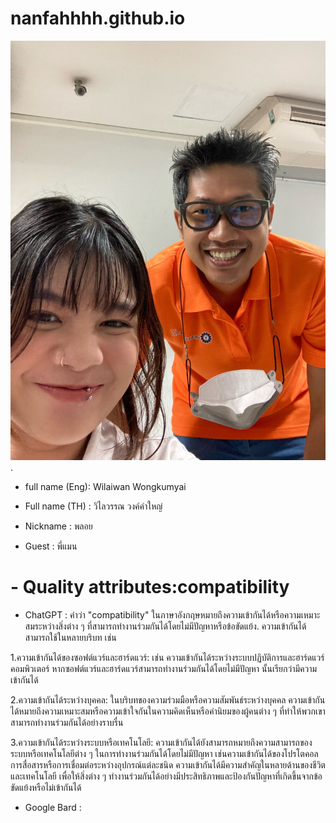 # nanfahhhh.github.io

![alt text for screen readers](/S__54886406.jpg "Text to show on mouseover").
- full name (Eng): Wilaiwan Wongkumyai
+ Full name (TH) : วิไลวรรณ วงค์คำใหญ่
* Nickname : พลอย
- Guest : พี่แมน
# - Quality attributes:compatibility
  * ChatGPT : คำว่า "compatibility" ในภาษาอังกฤษหมายถึงความเข้ากันได้หรือความเหมาะสมระหว่างสิ่งต่าง ๆ ที่สามารถทำงานร่วมกันได้โดยไม่มีปัญหาหรือข้อขัดแย้ง. ความเข้ากันได้สามารถใช้ในหลายบริบท เช่น

    
    
 1.ความเข้ากันได้ของซอฟต์แวร์และฮาร์ดแวร์: เช่น ความเข้ากันได้ระหว่างระบบปฏิบัติการและฮาร์ดแวร์คอมพิวเตอร์ หากซอฟต์แวร์และฮาร์ดแวร์สามารถทำงานร่วมกันได้โดยไม่มีปัญหา นั้นเรียกว่ามีความเข้ากันได้

 
 2.ความเข้ากันได้ระหว่างบุคคล: ในบริบทของความร่วมมือหรือความสัมพันธ์ระหว่างบุคคล ความเข้ากันได้หมายถึงความเหมาะสมหรือความเข้าใจกันในความคิดเห็นหรือค่านิยมของผู้คนต่าง ๆ ที่ทำให้พวกเขาสามารถทำงานร่วมกันได้อย่างราบรื่น

 
 3.ความเข้ากันได้ระหว่างระบบหรือเทคโนโลยี: ความเข้ากันได้ยังสามารถหมายถึงความสามารถของระบบหรือเทคโนโลยีต่าง ๆ ในการทำงานร่วมกันได้โดยไม่มีปัญหา เช่นความเข้ากันได้ของโปรโตคอลการสื่อสารหรือการเชื่อมต่อระหว่างอุปกรณ์แต่ละชนิด
ความเข้ากันได้มีความสำคัญในหลายด้านของชีวิตและเทคโนโลยี เพื่อให้สิ่งต่าง ๆ ทำงานร่วมกันได้อย่างมีประสิทธิภาพและป้องกันปัญหาที่เกิดขึ้นจากข้อขัดแย้งหรือไม่เข้ากันได้


  * Google Bard :
